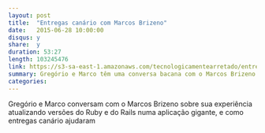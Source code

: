 ```yaml
---
layout: post
title:  "Entregas canário com Marcos Brizeno"
date:   2015-06-28 10:00:00
disqus: y
share:  y
duration: 53:27
length: 103245476
link: https://s3-sa-east-1.amazonaws.com/tecnologicamentearretado/entrevistas/012-marcos_brizeno/012-marcos_brizeno.m4a
summary: Gregório e Marco têm uma conversa bacana com o Marcos Brizeno sobre sua experiência atualizando versões do Ruby e do Rails numa aplicação gigante, e como entregas canário ajudaram
categories: 
---
```


Gregório e Marco conversam com o Marcos Brizeno sobre sua experiência atualizando versões do Ruby e do Rails numa aplicação gigante, e como entregas canário ajudaram

<audio src="https://s3-sa-east-1.amazonaws.com/tecnologicamentearretado/entrevistas/012-marcos_brizeno/012-marcos_brizeno.m4a" preload="none" />

Baixe o áudio desta conversa [aqui](https://s3-sa-east-1.amazonaws.com/tecnologicamentearretado/entrevistas/012-marcos_brizeno/012-marcos_brizeno.m4a).

Entrevista por [Gregório Melo](https://twitter.com/gregoriomelo) e [Marco Valtas](https://twitter.com/mavcunha)

Música de entrada por [Marco Valtas](https://twitter.com/mavcunha)

Notas:

- [Post no TW insights](http://www.thoughtworks.com/pt/insights/blog/how-deliver-rails-upgrade-using-canary-release)
- [Palestra do Neil Ford sobre rails Enterprise](http://www.infoq.com/presentations/ford-large-rails)
- [Post do Github sobre a migração deles](http://shayfrendt.com/posts/upgrading-github-to-rails-3-with-zero-downtime/)
- [Marcos Brizeno no Twitter](https://twitter.com/marcosbrizeno)
- [Blog do Marcos Brizeno](http://brizeno.wordpress.com)
